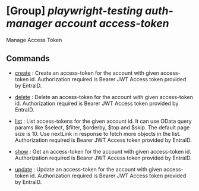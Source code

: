 # [Group] _playwright-testing auth-manager account access-token_

Manage Access Token

## Commands

- [create](/Commands/playwright-testing/auth-manager/account/access-token/_create.md)
: Create an access-token for the account with given access-token id. Authorization required is Bearer JWT Access token provided by EntraID.

- [delete](/Commands/playwright-testing/auth-manager/account/access-token/_delete.md)
: Delete an access-token for the account with given access-token id. Authorization required is Bearer JWT Access token provided by EntraID.

- [list](/Commands/playwright-testing/auth-manager/account/access-token/_list.md)
: List access-tokens for the given account id. It can use OData query params like $select, $filter, $orderby, $top and $skip. The default page size is 10. Use nextLink in response to fetch more objects in the list. Authorization required is Bearer JWT Access token provided by EntraID.

- [show](/Commands/playwright-testing/auth-manager/account/access-token/_show.md)
: Get an access-token for the account with given access-token id. Authorization required is Bearer JWT Access token provided by EntraID.

- [update](/Commands/playwright-testing/auth-manager/account/access-token/_update.md)
: Update an access-token for the account with given access-token id. Authorization required is Bearer JWT Access token provided by EntraID.
